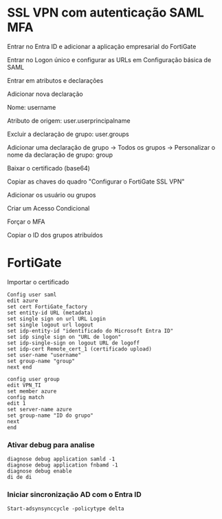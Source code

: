 # SSL VPN com autenticação SAML MFA
Entrar no Entra ID e adicionar a aplicação empresarial do FortiGate

Entrar no Logon único e configurar as URLs em Configuração básica de SAML

Entrar em atributos e declarações

Adicionar nova declaração

Nome: username

Atributo de origem: user.userprincipalname

Excluir a declaração de grupo: user.groups

Adicionar uma declaração de grupo -> Todos os grupos -> Personalizar o nome da declaração de grupo: group

Baixar o certificado (base64)

Copiar as chaves do quadro "Configurar o FortiGate SSL VPN"

Adicionar os usuário ou grupos

Criar um Acesso Condicional

Forçar o MFA

Copiar o ID dos grupos atribuídos

# FortiGate
Importar o certificado

    Config user saml
    edit azure
    set cert FortiGate_factory
    set entity-id URL (metadata)
    set single sign on url URL Login
    set single logout url logout
    set idp-entity-id "identificado do Microsoft Entra ID"
    set idp single sign on "URL de logon"
    set idp-single-sign on logout URL de logoff
    set idp-cert Remote_cert_1 (certificado upload)
    set user-name "username"
    set group-name "group"
    next end

    config user group
    edit VPN_TI
    set member azure
    config match
    edit 1
    set server-name azure
    set group-name "ID do grupo"
    next
    end


### Ativar debug para analise

    diagnose debug application samld -1
    diagnose debug application fnbamd -1
    diagnose debug enable
    di de di


### Iniciar sincronização AD com o Entra ID
    Start-adsynsynccycle -policytype delta

